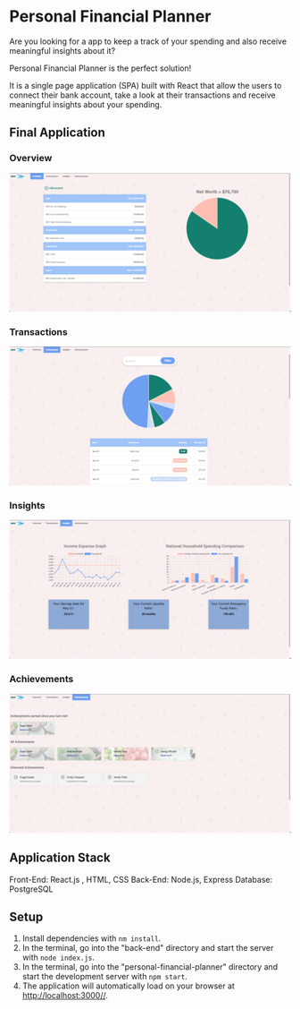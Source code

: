# Personal Financial Planner

Are you looking for a app to keep a track of your spending and also receive meaningful insights about it?

Personal Financial Planner is the perfect solution!

It is a single page application (SPA) built with React that allow the users to connect their bank account, take a look at their transactions and receive meaningful insights about your spending.

## Final Application

### Overview
!['Overview'](docs/overview.png)

### Transactions
!['Transactions'](docs/transactions.png)

### Insights
!['Insights'](docs/insights.png)

### Achievements
![achievements'](docs/achievements.png)

## Application Stack

Front-End: React.js , HTML, CSS
Back-End: Node.js, Express
Database: PostgreSQL

## Setup
1. Install dependencies with `nm install`.
2. In the terminal, go into the "back-end" directory and start the server with `node index.js`.
3. In the terminal, go into the "personal-financial-planner" directory and start the development server with `npm start`.
4. The application will automatically load on your browser at <http://localhost:3000//>.


